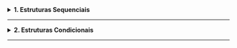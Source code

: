 <details>
  <summary><b>1. Estruturas Sequenciais</b></summary>
<br/>
<p align='left'><b> 1. Terreno </b> - Cálculo da Largura, Comprimento e Metro Quadrado de um terreno.</p>

<p align='left'><b> 2. Retângulo </b> - Leitura da Base, Altura. Exibindo Área, Perímetro e Diagonal de um Retângulo.</p>

<p align='left'><b> 3. Idades </b> - Cálculo da Média de Idades entre duas pessoas.</p>

<p align='left'><b> 4. Soma </b> - Soma de Dois Números.</p>

<p align='left'><b> 5. Troco </b> - Cálculo de Troco para o Cliente.</p>


<p align='left'><b> 6. Círculo </b> - Cálculo de Raio e Área de um Círculo.</p>

<p align='left'><b> 7. Pagamento </b> - Cálculo de Valor por Hora e Horas Trabalhadas.</p>


<p align='left'><b> 8. Consumo </b> - Cálculo de Distância Total Percorrida e Combustível Gasto.</p>


<p align='left'><b> 9. Medidas </b> - Cálculo de Medidas de um Quadrado, Retângulo e Trapézio.</p>


<p align='left'><b> 10. Duração </b> - Convesão de Segundos para Horas / Minutos / Segundos.</p>
</details>

<hr>

<details>
  <summary><b>2. Estruturas Condicionais</b></summary>
<br/>

<p align='left'><b> 1. Notas </b> - Cálculo de Nota Final, indicando Aprovação ou Reprovação.</p> 

<p align='left'><b> 2. Bhaskara </b> - Cálculo do Delta, e Valores das Raízes.</p>

<p align='left'><b> 3. Menor de Três </b> - Exibe o Menor Valor dentre 3 opções.</p> 

<p align='left'><b> 4. Operadora </b> - Cálculo de Minutos Consumidos e o Valor a Ser Pago.</p> 

<p align='left'><b> 5. Troco Verificado </b> - Cálculo de Troco e Valor Restante.</p> 

<p align='left'><b> 6. Glicose </b> - Classificação de Glicose.</p> 

<p align='left'><b> 7. Dardo </b> - Maior Distância Arremessada.</p> 

<p align='left'><b> 8. Temperatura </b> - Conversão de Temperatura Celsius / Fahrenheit.</p> 

</details>  

<hr>
